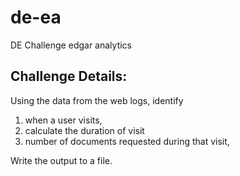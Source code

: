 # de-ea
DE Challenge edgar analytics

## Challenge Details:
Using the data from the web logs, identify 
1. when a user visits, 
2. calculate the duration of visit
3. number of documents requested during that visit, 

Write the output to a file.

